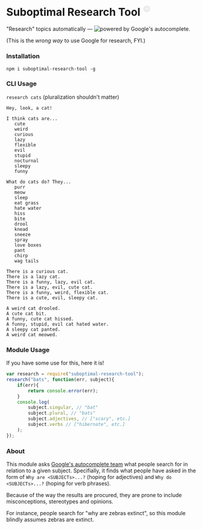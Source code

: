 
# Suboptimal Research Tool <sup style="opacity:0.1">&copy;</sup>

"Research" topics automatically — <img alt="powered by Google" src="https://maps.gstatic.com/mapfiles/api-3/images/powered-by-google-on-white2.png" align="
center">'s autocomplete.

(This is the *wrong way* to use Google for research, FYI.)

### Installation
`npm i suboptimal-research-tool -g`

### CLI Usage

`research cats` (pluralization shouldn't matter)

```
Hey, look, a cat!

I think cats are...
   cute
   weird
   curious
   lazy
   flexible
   evil
   stupid
   nocturnal
   sleepy
   funny

What do cats do? They...
   purr
   meow
   sleep
   eat grass
   hate water
   hiss
   bite
   drool
   knead
   sneeze
   spray
   love boxes
   pant
   chirp
   wag tails

There is a curious cat.
There is a lazy cat.
There is a funny, lazy, evil cat.
There is a lazy, evil, cute cat.
There is a funny, weird, flexible cat.
There is a cute, evil, sleepy cat.

A weird cat drooled.
A cute cat bit.
A funny, cute cat hissed.
A funny, stupid, evil cat hated water.
A sleepy cat panted.
A weird cat meowed.
```

### Module Usage

If you have some use for this, here it is!

```js
var research = require("suboptimal-research-tool");
research("bats", function(err, subject){
	if(err){
		return console.error(err);
	}
	console.log(
		subject.singular, // "bat"
		subject.plural, // "bats"
		subject.adjectives, // ["scary", etc.]
		subject.verbs // ["hibernate", etc.]
	);
});
```

### About

This module asks [Google's autocomplete team](https://www.youtube.com/watch?v=blB_X38YSxQ) what people search for in relation to a given subject.
Specifially, it finds what people have asked in the form of `Why are <SUBJECTs>...?` (hoping for adjectives) and `Why do <SUBJECTs>...?` (hoping for verb phrases).

Because of the way the results are procured, they are prone to include misconceptions, stereotypes and opinions.

For instance, people search for "why are zebras extinct", so this module blindly assumes zebras are extinct.
